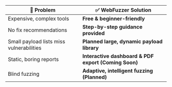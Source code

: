 | 🚨 **Problem** | ✅ **WebFuzzer Solution** |
|----------------|---------------------------|
| Expensive, complex tools | **Free & beginner-friendly** |
| No fix recommendations | **Step-by-step guidance provided** |
| Small payload lists miss vulnerabilities | **Planned large, dynamic payload library** |
| Static, boring reports | **Interactive dashboard & PDF export (Coming Soon)** |
| Blind fuzzing | **Adaptive, intelligent fuzzing (Planned)** |
